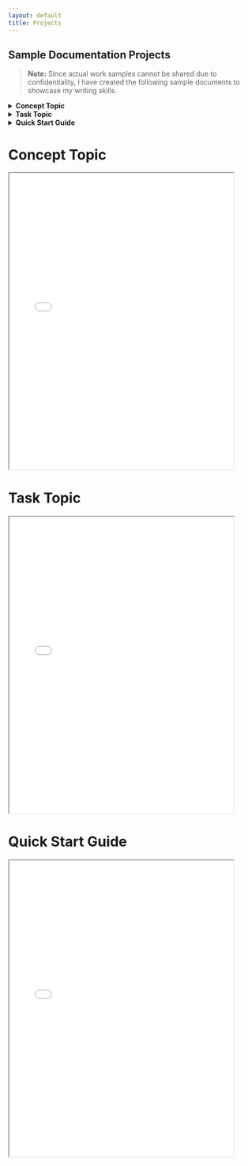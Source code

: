 ```yaml
---
layout: default
title: Projects
---
```

## Sample Documentation Projects

> **Note:** Since actual work samples cannot be shared due to confidentiality, I have created the following sample documents to showcase my writing skills.

<details>
  <summary><strong>Concept Topic</strong></summary>
  <p>This section describes a sample concept topic created to demonstrate my understanding of technical documentation practices.</p>

### Overview of Chat in Microsoft Teams

Chat enables you to communicate with other users through text messages. You can chat privately or in a group. The Chat feature enables you to share files, such as images, videos, and attachments. This feature enables you to format text, insert tables, use bullets, and more before sending a message to enhance readability. You have options to share your emotions using emojis, stickers, and GIFs. With these features, Chat enhances communication and collaboration.

  **Key features**
  - **Private chat:** Enables two users to exchange messages.
  - **Group chat:** Enables more users to exchange messages as a group.
  - **File sharing:** Allows you to share images, videos, files, and audio.
  - **Forward:** Lets you forward a message to another user or a group.
  - **Formatting:** Enables you to format your text style before sending a message.
  - **Emojis:** Helps you to share your thoughts using reactions.  
  
  **Benefits**
  - Instant Messaging: Send real-time messages to individuals or groups for quick communication.
  - Access Previous Messages: Search and reference past conversations to retain context and information.
  - Better Collaboration: Communicate efficiently with team members, enhancing collaboration across the organization.
  - Share Media and Files: Easily exchange images, documents, and other files to support ongoing discussions. 


</details>

<details>
  <summary><strong>Task Topic</strong></summary>
  <p>This section describes a sample task topic created to demonstrate my understanding of technical documentation practices.</p>

  ### Overview of Chat in Microsoft Teams
  Sign in to MS Teams and share an attachment with a contact. You can share attachments, such as Word documents, spreadsheets, presentations, PDFs, and media files. 
  
  **Prerequisites**
  - Access to MS Teams
  - Name of the contact
  
  To share,

  1. On your Desktop/Laptop, sign in to MS Teams.
  2. On **Chat**, perform one of the following options:
        - Using New Chat  
          a) On the top pane, select the New chat icon.  
          b) In the search box, enter and select the contact’s name.
        - Using Search  
          a) On the top pane, select the New chat icon.  
          b) In the search box, enter and select the contact’s name.
        - Using Contacts  
          On the left pane, go to Contacts and select the desired person.
          
          **Note:** If you have already chatted with a contact, you can select them from Recent.
          
        Your Chat window with the selected contact opens.
   3. On the bottom pane, perform the following steps:  
   a) In the text box, select the Attach files icon.  
   b) Perform one of the following options:
        - Drag and drop the desired file into the text box.
        - Select Upload from this device and select the desired file from your device.
        - Select Attach cloud files and select the desired file from OneDrive.
  
       C)  Select the Send icon.  

       Your attachment is shared to the contact.

</details>

<details>
  <summary><strong>Quick Start Guide</strong></summary>
  <p>This guide helps new users quickly get started with the product or feature, providing clear setup instructions and examples.</p>
</details>

# Concept Topic

<iframe src="documents/Concept%20topic.pdf" width="90%" height="600px">
    This browser does not support PDFs. Please download the PDF to view it:
    <a href="documents/Concept%20topic.pdf">Download PDF</a>.
</iframe>

# Task Topic

<iframe src="documents/Task%20topic.pdf" width="90%" height="600px">
    This browser does not support PDFs. Please download the PDF to view it:
    <a href="documents/Task%20topic.pdf">Download PDF</a>.
</iframe>

# Quick Start Guide

<iframe src="documents/Quick%20Start%20Guide.pdf" width="90%" height="600px">
    This browser does not support PDFs. Please download the PDF to view it:
    <a href="documents/Quick%20Start%20Guide.pdf">Download PDF</a>.
</iframe>

